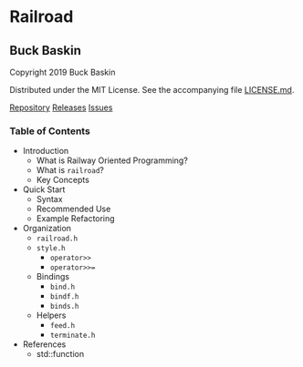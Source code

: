 # Railroad

## Buck Baskin

Copyright 2019 Buck Baskin

Distributed under the MIT License. See the accompanying file [LICENSE.md](LICENSE.md).

[Repository](https://github.com/buckbaskin/railroad)
[Releases](https://github.com/buckbaskin/railroad/releases)
[Issues](https://github.com/buckbaskin/railroad/issues)

### Table of Contents

- Introduction
  - What is Railway Oriented Programming?
  - What is `railroad`?
  - Key Concepts
- Quick Start
  - Syntax
  - Recommended Use
  - Example Refactoring
- Organization
  - `railroad.h`
  - `style.h`
    - `operator>>`
    - `operator>>=`
  - Bindings
    - `bind.h`
    - `bindf.h`
    - `binds.h`
  - Helpers
    - `feed.h`
    - `terminate.h`
- References
  - std::function
